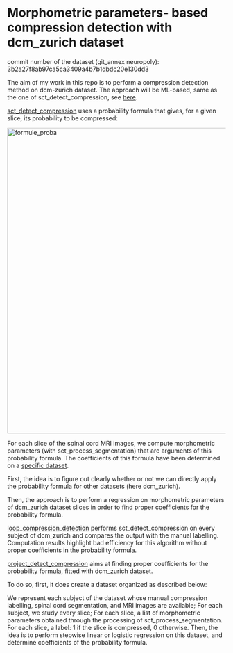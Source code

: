 # Morphometric parameters- based compression detection with dcm_zurich dataset

commit number of the dataset (git_annex neuropoly): 3b2a27f8ab97ca5ca3409a4b7b1dbdc20e130dd3

The aim of my work in this repo is to perform a compression detection method on dcm-zurich dataset.
The approach will be ML-based, same as the one of sct_detect_compression, see [here](https://github.com/neuropoly/idea-projects/issues/2).

[sct_detect_compression](https://github.com/spinalcordtoolbox/detect-compression/blob/main/sct_detect_compression.py) uses a probability formula that gives, for a given slice, its probability to be compressed:

<img width="703" alt="formule_proba" src="https://github.com/spinalcordtoolbox/detect-compression/assets/116156522/78e66291-924b-4891-8abf-a401b7f9f5e1">

For each slice of the spinal cord MRI images, we compute morphometric parameters (with sct_process_segmentation) that are arguments of this probability formula.
The coefficients of this formula have been determined on a [specific dataset](https://pubmed.ncbi.nlm.nih.gov/35371944/).

First, the idea is to figure out clearly whether or not we can directly apply the probability formula for other datasets (here dcm_zurich).

Then, the approach is to perform a regression on morphometric parameters of dcm_zurich dataset slices in order to find proper coefficients for the probability formula.






[loop_compression_detection](https://github.com/spinalcordtoolbox/detect-compression/blob/main/loop_compression_detection.py) performs sct_detect_compression on every subject of dcm_zurich and compares the output with the manual labelling.
Computation results highlight bad efficiency for this algorithm without proper coefficients in the probability formula.

[project_detect_compression](https://github.com/spinalcordtoolbox/detect-compression/blob/main/compression_detection_dcm_zurich.py) aims at finding proper coefficients for the probability formula, fitted with dcm_zurich dataset.

To do so, first, it does create a dataset organized as described below:

We represent each subject of the dataset whose manual compression labelling, spinal cord segmentation, and MRI images are available;
For each subject, we study every slice;
For each slice, a list of morphometric parameters obtained through the processing of sct_process_segmentation.
For each slice, a label: 1 if the slice is compressed, 0 otherwise.
Then, the idea is to perform stepwise linear or logistic regression on this dataset, and determine coefficients of the probability formula.







